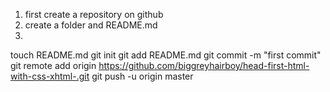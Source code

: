 1. first create a repository on github 
2. create a folder and README.md 
3. 
touch README.md
git init
git add README.md
git commit -m "first commit"
git remote add origin https://github.com/biggreyhairboy/head-first-html-with-css-xhtml-.git
git push -u origin master

